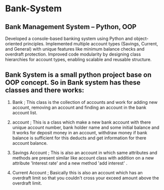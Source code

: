 # Bank-System

## Bank Management System – Python, OOP
Developed a console-based banking system using Python and object-oriented principles. Implemented multiple account types (Savings, Current, and General) with unique features like minimum balance checks and overdraft protection. Improved code modularity by designing class hierarchies for account types, enabling scalable and reusable structure.

## Bank System is a small python project base on OOP concept. So in Bank system has these classes and there works:
1. Bank ; This class is the collection of accounts and work for adding new account, removing an account and finding an account in the bank account list.

2. account ; This is a class which make a new bank account with there unique account number, bank holder name and some initial balance and It works for deposit money in an account, withdraw money if bank balance is sufficient for this deducts and get information for there account balance.

3. Savings Account ; This is also an account in which same attributes and methods are present similar like account class with addition on a new attribute 'Interest rate' and a new method 'add interest' .

4. Current Account ; Basically this is also an account which has an overdraft limit so that you couldn't cross your exceed amount above the overdraft limit.
